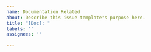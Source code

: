 ```yaml
---
name: Documentation Related
about: Describe this issue template's purpose here.
title: "[Doc]: "
labels: ''
assignees: ''

---
```



